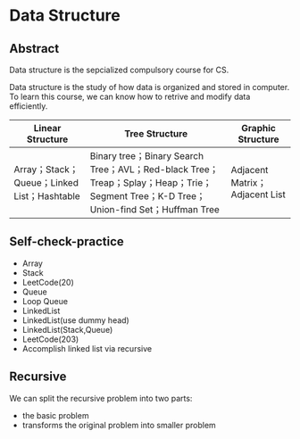 # Data Structure

## Abstract
Data structure is the sepcialized compulsory course for CS.

Data structure is the study of how data is organized and stored in computer. To learn this course, we can know how to retrive and modify data efficiently.

| Linear Structure                            | Tree Structure                                               | Graphic Structure |
| ------------------------------------------- | ------------------------------------------------------------ | ----------------- |
| Array；Stack；Queue；Linked List；Hashtable | Binary tree；Binary Search Tree；AVL；Red-black Tree；Treap；Splay；Heap；Trie；Segment Tree；K-D Tree；Union-find Set；Huffman Tree | Adjacent Matrix；Adjacent List  |



## Self-check-practice

- Array
- Stack
- LeetCode(20)
- Queue
- Loop Queue
- LinkedList
- LinkedList(use dummy head)
- LinkedList(Stack,Queue)
- LeetCode(203)
- Accomplish linked list via recursive

## Recursive
We can split the recursive problem into two parts:
- the basic problem
- transforms the original problem into smaller problem

























